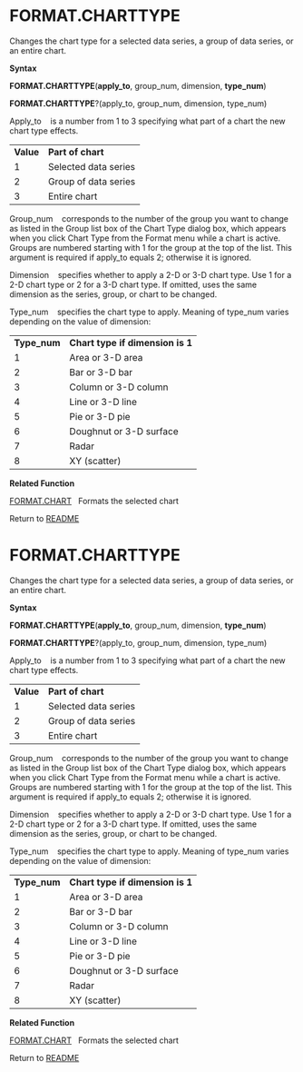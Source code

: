 # FORMAT.CHARTTYPE

Changes the chart type for a selected data series, a group of data
series, or an entire chart.

**Syntax**

**FORMAT.CHARTTYPE**(**apply\_to**, group\_num, dimension,
**type\_num**)

**FORMAT.CHARTTYPE**?(apply\_to, group\_num, dimension, type\_num)

Apply\_to&nbsp;&nbsp;&nbsp;&nbsp;is a number from 1 to 3 specifying what
part of a chart the new chart type effects.

|           |                      |
| --------- | -------------------- |
| **Value** | **Part of chart**    |
| 1         | Selected data series |
| 2         | Group of data series |
| 3         | Entire chart         |

Group\_num&nbsp;&nbsp;&nbsp;&nbsp;corresponds to the number of the group
you want to change as listed in the Group list box of the Chart Type
dialog box, which appears when you click Chart Type from the Format menu
while a chart is active. Groups are numbered starting with 1 for the
group at the top of the list. This argument is required if apply\_to
equals 2; otherwise it is ignored.

Dimension&nbsp;&nbsp;&nbsp;&nbsp;specifies whether to apply a 2-D or 3-D
chart type. Use 1 for a 2-D chart type or 2 for a 3-D chart type. If
omitted, uses the same dimension as the series, group, or chart to be
changed.

Type\_num&nbsp;&nbsp;&nbsp;&nbsp;specifies the chart type to apply.
Meaning of type\_num varies depending on the value of dimension:

|               |                                  |
| ------------- | -------------------------------- |
| **Type\_num** | **Chart type if dimension is 1** |
| 1             | Area or 3-D area                 |
| 2             | Bar or 3-D bar                   |
| 3             | Column or 3-D column             |
| 4             | Line or 3-D line                 |
| 5             | Pie or 3-D pie                   |
| 6             | Doughnut or 3-D surface          |
| 7             | Radar                            |
| 8             | XY (scatter)                     |

**Related Function**

[FORMAT.CHART](FORMAT.CHART.md)&nbsp;&nbsp;&nbsp;Formats the selected chart



Return to [README](README.md#F)

# FORMAT.CHARTTYPE

Changes the chart type for a selected data series, a group of data
series, or an entire chart.

**Syntax**

**FORMAT.CHARTTYPE**(**apply\_to**, group\_num, dimension,
**type\_num**)

**FORMAT.CHARTTYPE**?(apply\_to, group\_num, dimension, type\_num)

Apply\_to&nbsp;&nbsp;&nbsp;&nbsp;is a number from 1 to 3 specifying what
part of a chart the new chart type effects.

|           |                      |
| --------- | -------------------- |
| **Value** | **Part of chart**    |
| 1         | Selected data series |
| 2         | Group of data series |
| 3         | Entire chart         |

Group\_num&nbsp;&nbsp;&nbsp;&nbsp;corresponds to the number of the group
you want to change as listed in the Group list box of the Chart Type
dialog box, which appears when you click Chart Type from the Format menu
while a chart is active. Groups are numbered starting with 1 for the
group at the top of the list. This argument is required if apply\_to
equals 2; otherwise it is ignored.

Dimension&nbsp;&nbsp;&nbsp;&nbsp;specifies whether to apply a 2-D or 3-D
chart type. Use 1 for a 2-D chart type or 2 for a 3-D chart type. If
omitted, uses the same dimension as the series, group, or chart to be
changed.

Type\_num&nbsp;&nbsp;&nbsp;&nbsp;specifies the chart type to apply.
Meaning of type\_num varies depending on the value of dimension:

|               |                                  |
| ------------- | -------------------------------- |
| **Type\_num** | **Chart type if dimension is 1** |
| 1             | Area or 3-D area                 |
| 2             | Bar or 3-D bar                   |
| 3             | Column or 3-D column             |
| 4             | Line or 3-D line                 |
| 5             | Pie or 3-D pie                   |
| 6             | Doughnut or 3-D surface          |
| 7             | Radar                            |
| 8             | XY (scatter)                     |

**Related Function**

[FORMAT.CHART](FORMAT.CHART.md)&nbsp;&nbsp;&nbsp;Formats the selected chart



Return to [README](README.md#F)

